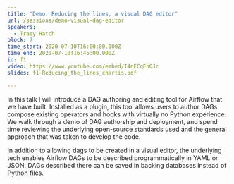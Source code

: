 ```yaml
---
title: "Demo: Reducing the lines, a visual DAG editor"
url: /sessions/demo-visual-dag-editor
speakers:
  - Traey Hatch
block: 7
time_start: 2020-07-10T16:00:00.000Z
time_end: 2020-07-10T16:45:00.000Z
id: f1
video: https://www.youtube.com/embed/I4nFCqEnOJc
slides: f1-Reducing_the_lines_chartis.pdf

---
```


In this talk I will introduce a DAG authoring and editing tool for Airflow that we have built. Installed as a plugin, this tool allows users to author DAGs compose existing operators and hooks with virtually no Python experience. We walk through a demo of DAG authorship and deployment, and spend time reviewing the underlying open-source standards used and the general approach that was taken to develop the code. 
<!--more-->

In addition to allowing dags to be created in a visual editor, the underlying tech enables Airflow DAGs to be described programmatically in YAML or JSON. DAGs described there can be saved in backing databases instead of Python files.